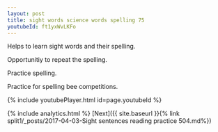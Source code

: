 ```yaml
---
layout: post
title: sight words science words spelling 75
youtubeId: ft1yxWvLKFo
---
```

 
 
Helps to learn sight words and their spelling.

Opportunitiy to repeat the spelling. 

Practice spelling. 
 
Practice for spelling bee competitions. 
 
{% include youtubePlayer.html id=page.youtubeId %}
 
 
{% include analytics.html %} 
[Next]({{ site.baseurl }}{% link  split1/_posts/2017-04-03-Sight sentences reading practice 504.md%})
 
